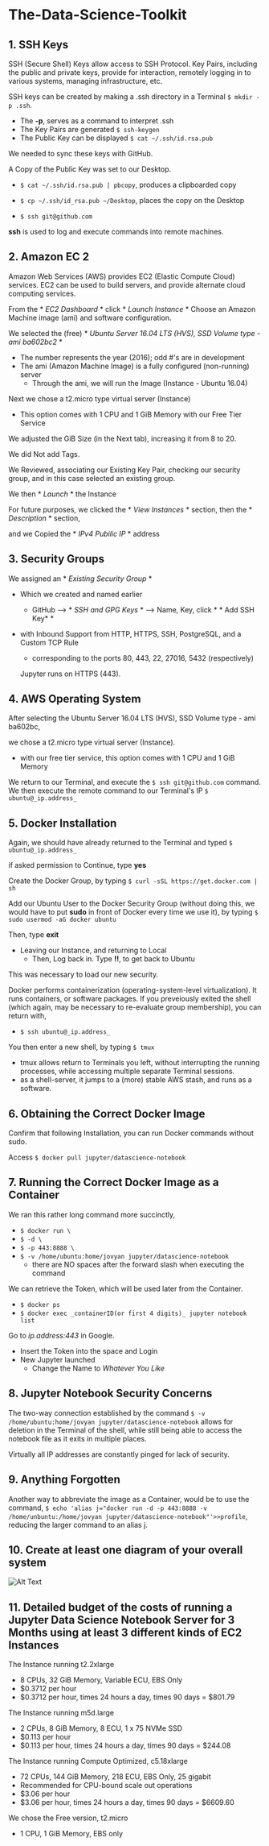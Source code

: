 # The-Data-Science-Toolkit

## 1. SSH Keys

SSH (Secure Shell) Keys allow access to SSH Protocol. Key Pairs, including the public and private keys, provide for interaction, remotely logging in to various systems, managing infrastructure, etc. 

SSH keys can be created by making a .ssh directory in a Terminal `$ mkdir -p .ssh`.
- The **-p**, serves as a command to interpret .ssh
- The Key Pairs are generated `$ ssh-keygen`
- The Public Key can be displayed `$ cat ~/.ssh/id.rsa.pub`

We needed to sync these keys with GitHub.

A Copy of the Public Key was set to our Desktop.
- `$ cat ~/.ssh/id.rsa.pub | pbcopy`, produces a clipboarded copy
- `$ cp ~/.ssh/id_rsa.pub ~/Desktop`, places the copy on the Desktop

- `$ ssh git@github.com`

**ssh** is used to log and execute commands into remote machines.


## 2. Amazon EC 2

Amazon Web Services (AWS) provides EC2 (Elastic Compute Cloud) services. EC2 can be used to build servers, and provide alternate cloud computing services.

From the * *EC2 Dashboard* * click * *Launch Instance* *
Choose an Amazon Machine image (ami) and software configuration.

We selected the (free) * *Ubuntu Server 16.04 LTS (HVS), SSD Volume type - ami ba602bc2* *
- The number represents the year (2016); odd #'s are in development
- The ami (Amazon Machine Image) is a fully configured (non-running) server
  - Through the ami, we will run the Image (Instance - Ubuntu 16.04)

Next we chose a t2.micro type virtual server (Instance)
- This option comes with 1 CPU and 1 GiB Memory with our Free Tier Service

We adjusted the GiB Size (in the Next tab), increasing it from 8 to 20.

We did Not add Tags.

We Reviewed, associating our Existing Key Pair, checking our security group, and in this case selected an existing group. 

We then * *Launch* * the Instance

For future purposes, we clicked the * *View Instances* * section, then the * *Description* * section,

and we Copied the * *IPv4 Pubilic IP* * address


## 3. Security Groups

We assigned an * *Existing Security Group* *
- Which we created and named earlier
  - GitHub --> * *SSH and GPG Keys* * --> Name, Key, click * * Add SSH Key* *
- with Inbound Support from HTTP, HTTPS, SSH, PostgreSQL, and a Custom TCP Rule
  - corresponding to the ports 80, 443, 22, 27016, 5432 (respectively) 
  
  Jupyter runs on HTTPS (443). 
  
  
 ## 4. AWS Operating System
  
  After selecting the Ubuntu Server 16.04 LTS (HVS), SSD Volume type - ami ba602bc,
  
  we chose a t2.micro type virtual server (Instance).
  - with our free tier service, this option comes with 1 CPU and 1 GiB Memory
  
  We return to our Terminal, and execute the `$ ssh git@github.com` command. 
  We then execute the remote command to our Terminal's IP `$ ubuntu@_ip.address_`
  
  
 ## 5. Docker Installation
  
  Again, we should have already returned to the Terminal and typed `$ ubuntu@_ip.address_`
  
  if asked permission to Continue, type **yes**
  
  Create the Docker Group, by typing `$ curl -sSL https://get.docker.com | sh`
  
  Add our Ubuntu User to the Docker Security Group (without doing this, we would have to put **sudo** in front of Docker every time we use it), by typing `$ sudo usermod -aG docker ubuntu`
  
  Then, type **exit**
  - Leaving our Instance, and returning to Local
    - Then, Log back in. Type **!!**, to get back to Ubuntu
  
  This was necessary to load our new security. 
  
  Docker performs containerization (operating-system-level virtualization). It runs containers, or software packages. If you preveiously exited the shell (which again, may be necessary to re-evaluate group membership), you can return with, 
  - `$ ssh ubuntu@_ip.address_`
  
  You then enter a new shell, by typing `$ tmux`
  - tmux allows return to Terminals you left, without interrupting the running processes, while accessing multiple separate Terminal sessions. 
  - as a shell-server, it jumps to a (more) stable AWS stash, and runs as a software.
  
  
  ## 6. Obtaining the Correct Docker Image
  
  Confirm that following Installation, you can run Docker commands without sudo. 
  
  Access `$ docker pull jupyter/datascience-notebook`
  
  
  ## 7. Running the Correct Docker Image as a Container 
  
  We ran this rather long command more succinctly, 
  - `$ docker run \ `
  - `$ -d \ `
  - `$ -p 443:8888 \ `
  - `$ -v /home/ubuntu:home/jovyan jupyter/datascience-notebook`
    - there are NO spaces after the forward slash when executing the command
    
  We can retrieve the Token, which will be used later from the Container.
  - `$ docker ps`
  - `$ docker exec _containerID(or first 4 digits)_ jupyter notebook list`
  
  Go to _ip.address:443_ in Google.
  - Insert the Token into the space and Login
  - New Jupyter launched
    - Change the Name to _Whatever You Like_
  
  
  ## 8. Jupyter Notebook Security Concerns
  
  The two-way connection established by the command `$ -v /home/ubuntu:home/jovyan jupyter/datascience-notebook` allows for deletion in the Terminal of the shell, while still being able to access the notebook file as it exits in multiple places. 
  
  Virtually all IP addresses are constantly pinged for lack of security. 
  
  
  ## 9. Anything Forgotten
  
  Another way to abbreviate the image as a Container, would be to use the command,
   `$ echo 'alias j="docker run -d -p 443:8888 -v /home/unbuntu:/home/jovyan jupyter/datascience-notebook"'>>profile`, reducing the larger command to an alias j. 
   
   
   ## 10. Create at least one diagram of your overall system
   
   ![Alt Text](https://github.com/ChillSimmons/Wk-4---The-Data-Science-Toolkit/blob/master/HW%204%20-%20Diagram.JPG)
   
   ## 11. Detailed budget of the costs of running a Jupyter Data Science Notebook Server for 3 Months using at least 3 different kinds of EC2 Instances
   
   The Instance running t2.2xlarge
   - 8 CPUs, 32 GiB Memory, Variable ECU, EBS Only
   - $0.3712 per hour
   - $0.3712 per hour, times 24 hours a day, times 90 days = $801.79
   
   The Instance running m5d.large
   - 2 CPUs, 8 GiB Memory, 8 ECU, 1 x 75 NVMe SSD
   - $0.113 per hour
   - $0.113 per hour, times 24 hours a day, times 90 days = $244.08
   
   The Instance running Compute Optimized, c5.18xlarge
   - 72 CPUs, 144 GiB Memory, 218 ECU, EBS Only, 25 gigabit
   - Recommended for CPU-bound scale out operations
   - $3.06 per hour
   - $3.06 per hour, times 24 hours a day, times 90 days = $6609.60
   
   We chose the Free version, t2.micro
   - 1 CPU, 1 GiB Memory, EBS only

